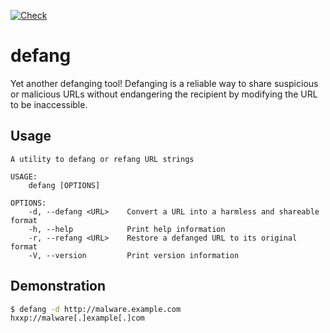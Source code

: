 [![Check](https://github.com/ztroop/defang/actions/workflows/check.yml/badge.svg?branch=main)](https://github.com/ztroop/defang/actions/workflows/check.yml)

# defang

Yet another defanging tool! Defanging is a reliable way to share suspicious or malicious URLs without endangering the recipient by modifying the URL to be inaccessible.

## Usage

```
A utility to defang or refang URL strings

USAGE:
    defang [OPTIONS]

OPTIONS:
    -d, --defang <URL>    Convert a URL into a harmless and shareable format
    -h, --help            Print help information
    -r, --refang <URL>    Restore a defanged URL to its original format
    -V, --version         Print version information
```

## Demonstration

```sh
$ defang -d http://malware.example.com
hxxp://malware[.]example[.]com
```
